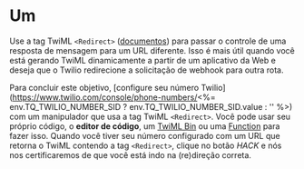 # Um <Redirecionamento>

Use a tag TwiML `<Redirect>` ([documentos](https://www.twilio.com/docs/sms/twiml/redirect)) para passar o controle de uma resposta de mensagem para um URL diferente. Isso é mais útil quando você está gerando TwiML dinamicamente a partir de um aplicativo da Web e deseja que o Twilio redirecione a solicitação de webhook para outra rota.

Para concluir este objetivo, [configure seu número Twilio](https://www.twilio.com/console/phone-numbers/<%= env.TQ_TWILIO_NUMBER_SID ? env.TQ_TWILIO_NUMBER_SID.value : '' %>) com um manipulador que usa a tag TwiML `<Redirect>`. Você pode usar seu próprio código, o **editor de código**, um [TwiML Bin](https://www.twilio.com/console/twiml-bins) ou uma [Function](https://www.twilio.com/console/functions/manage) para fazer isso. Quando você tiver seu número configurado com um URL que retorna o TwiML contendo a tag `<Redirect>`, clique no botão *HACK* e nós nos certificaremos de que você está indo na (re)direção correta.
